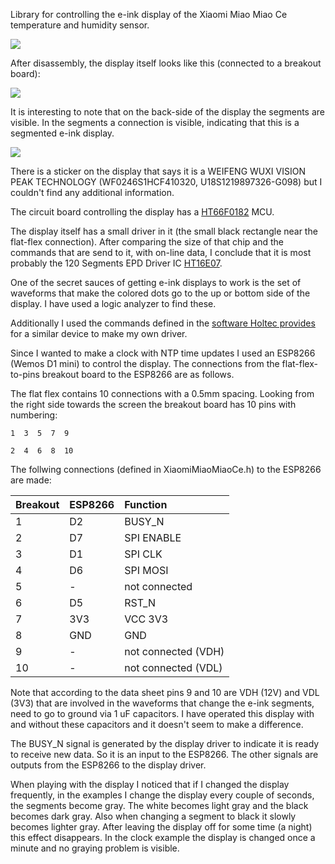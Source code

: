 Library for controlling the e-ink display of the Xiaomi Miao Miao Ce temperature and humidity sensor.

![](media/XiaomiMiaoMiaoCe.jpg)

After disassembly, the display itself looks like this (connected to a breakout board):

![](media/display_with_breakout_board.jpg)

It is interesting to note that on the back-side of the display the segments are visible. In the segments a connection is visible, indicating that this is a segmented e-ink display. 

![](media/segments.jpg)

There is a sticker on the display that says it is a WEIFENG WUXI VISION PEAK TECHNOLOGY (WF0246S1HCF410320, U18S1219897326-G098) but I couldn't find any additional information.

The circuit board controlling the display has a [HT66F0182](https://www.holtek.com/documents/10179/116711/HT66F0182v110.pdf) MCU.

The display itself has a small driver in it (the small black rectangle near the flat-flex connection). After comparing the size of that chip and the commands that are send to it, with on-line data, I conclude that it is most probably the 120 Segments EPD Driver IC [HT16E07](https://www.holtek.com/documents/10179/116711/HT16E07v100.pdf).

One of the secret sauces of getting e-ink displays to work is the set of waveforms that make the colored dots go to the up or bottom side of the display. I have used a logic analyzer to find these.

Additionally I used the commands defined in the [software Holtec provides](https://www.holtek.com/documents/10179/116745/an0461.zip) for a similar device to make my own driver.

Since I wanted to make a clock with NTP time updates I used an ESP8266 (Wemos D1 mini) to control the display. The connections from the flat-flex-to-pins breakout board to the ESP8266 are as follows.

The flat flex contains 10 connections with a 0.5mm spacing. Looking from the right side towards the screen the breakout board has 10 pins with numbering:

```
1  3  5  7  9

2  4  6  8  10
```

The follwing connections (defined in XiaomiMiaoMiaoCe.h) to the ESP8266 are made:

| Breakout | ESP8266| Function  |
| -------- |:-------|:-----     |
| 1        | D2     | BUSY_N    |
| 2        | D7     | SPI ENABLE|
| 3        | D1     | SPI CLK   |
| 4        | D6     | SPI MOSI  |
| 5        | -      | not connected |
| 6        | D5     | RST_N     |
| 7        | 3V3    | VCC 3V3   |
| 8        | GND    | GND       |
| 9        | -      | not connected (VDH)|
| 10       | -      | not connected (VDL)|

Note that according to the data sheet pins 9 and 10 are VDH (12V) and VDL (3V3) that are involved in the waveforms that change the e-ink segments, need to go to ground via 1 uF capacitors. I have operated this display with and without these capacitors and it doesn't seem to make a difference.

The BUSY_N signal is generated by the display driver to indicate it is ready to receive new data. So it is an input to the ESP8266. The other signals are outputs from the ESP8266 to the display driver.

When playing with the display I noticed that if I changed the display frequently, in the examples I change the display every couple of seconds, the segments become gray. The white becomes light gray and the black becomes dark gray. Also when changing a segment to black it slowly becomes lighter gray. After leaving the display off for some time (a night) this effect disappears. In the clock example the display is changed once a minute and no graying problem is visible.
